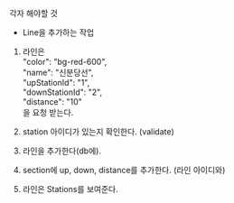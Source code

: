 각자 해야할 것
- Line을 추가하는 작업
1. 라인은     
     "color": "bg-red-600", <br>
     "name": "신분당선", <br>
     "upStationId": "1", <br>
     "downStationId": "2", <br>
     "distance": "10" <br>
     을 요청 받는다.
   
2. station 아이디가 있는지 확인한다. (validate)
3. 라인을 추가한다(db에).
4. section에 up, down, distance를 추가한다. (라인 아이디와)
5. 라인은 Stations를 보여준다.
